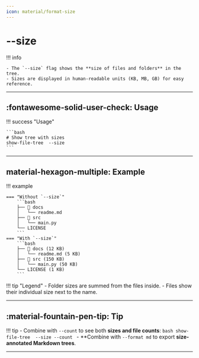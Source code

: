 ```yaml
---
icon: material/format-size
---
```


# --size

!!! info

    - The `--size` flag shows the **size of files and folders** in the tree.  
    - Sizes are displayed in human-readable units (KB, MB, GB) for easy reference.

---

## :fontawesome-solid-user-check: Usage

!!! success "Usage"

    ```bash
    # Show tree with sizes
    show-file-tree  --size
    ```

---

## material-hexagon-multiple: Example

!!! example

    === "Without `--size`"
        ```bash
        ├── 📁 docs
        │   └── readme.md
        ├── 📁 src
        │   └── main.py
        └── LICENSE
        ```
    === "With `--size`"
        ```bash
        ├── 📁 docs (12 KB)
        │   └── readme.md (5 KB)
        ├── 📁 src (150 KB)
        │   └── main.py (50 KB)
        └── LICENSE (1 KB)
        ```

!!! tip "Legend"
    - Folder sizes are summed from the files inside.
    - Files show their individual size next to the name.

---

## :material-fountain-pen-tip: Tip

!!! tip
    - Combine with `--count` to see both **sizes and file counts**:
      ```bash
      show-file-tree  --size --count
      ```
    - **Combine with `--format md` to export **size-annotated Markdown trees**.

---